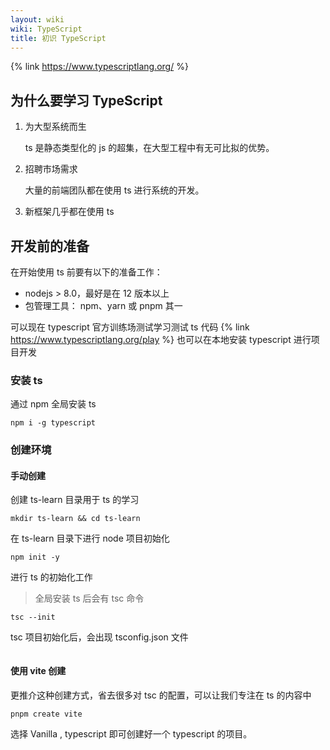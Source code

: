 ```yaml
---
layout: wiki
wiki: TypeScript
title: 初识 TypeScript
---
```


{% link https://www.typescriptlang.org/ %}

## 为什么要学习 TypeScript

1. 为大型系统而生

   ts 是静态类型化的 js 的超集，在大型工程中有无可比拟的优势。

2. 招聘市场需求

   大量的前端团队都在使用 ts 进行系统的开发。

3. 新框架几乎都在使用 ts

## 开发前的准备

在开始使用 ts 前要有以下的准备工作：

- nodejs > 8.0，最好是在 12 版本以上
- 包管理工具： npm、yarn 或 pnpm 其一

可以现在 typescript 官方训练场测试学习测试 ts 代码
{% link https://www.typescriptlang.org/play %}
也可以在本地安装 typescript 进行项目开发

### 安装 ts

通过 npm 全局安装 ts

```shell
npm i -g typescript
```

### 创建环境

#### 手动创建

创建 ts-learn 目录用于 ts 的学习

```shell
mkdir ts-learn && cd ts-learn
```

在 ts-learn 目录下进行 node 项目初始化

```shell
npm init -y
```

进行 ts 的初始化工作

> 全局安装 ts 后会有 tsc 命令

```shell
tsc --init
```

tsc 项目初始化后，会出现 tsconfig.json 文件

```json

```

#### 使用 vite 创建

更推介这种创建方式，省去很多对 tsc 的配置，可以让我们专注在 ts 的内容中

```shell
pnpm create vite
```

选择 Vanilla , typescript 即可创建好一个 typescript 的项目。

<!-- - 基础知识
  - 原始类型
  - 枚举类型
  - 接口
  - 类
  - 函数
  - 泛型
  - 类型断言
  - 类型守卫
  - 类型兼容性
  - 交叉类型
  - 联合类型
  - 类型别名
  - 可辨识联合类型
  - 装饰器
- 进阶知识
  - 索引类型
  - 映射类型
  - 条件类型
  - infer 关键字
  - 工具类型设计
  - 编写声明文件
  - 模块与命名空间 -->
